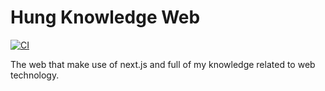 # Hung Knowledge Web 

[![CI](https://github.com/masterhung0112/hungknow-webapp/workflows/CI/badge.svg)](https://github.com/masterhung0112/hungknow-webapp/actions?query=workflow%3ACI)
<!-- Comment out Circle CI because of unuse
[![CircleCI](https://circleci.com/gh/masterhung0112/hungknow-webapp.svg?style=shield)](https://circleci.com/gh/masterhung0112/hungknow-webapp) 
-->


The web that make use of next.js and full of my knowledge related to web technology.